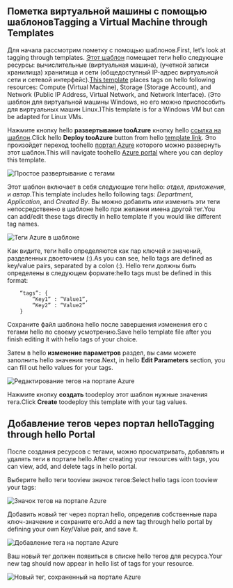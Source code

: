 


## <a name="tagging-a-virtual-machine-through-templates"></a><span data-ttu-id="63d10-101">Пометка виртуальной машины с помощью шаблонов</span><span class="sxs-lookup"><span data-stu-id="63d10-101">Tagging a Virtual Machine through Templates</span></span>
<span data-ttu-id="63d10-102">Для начала рассмотрим пометку с помощью шаблонов.</span><span class="sxs-lookup"><span data-stu-id="63d10-102">First, let’s look at tagging through templates.</span></span> <span data-ttu-id="63d10-103">[Этот шаблон](https://github.com/Azure/azure-quickstart-templates/tree/master/101-vm-tags) помещает теги hello следующие ресурсы: вычислительные (виртуальная машина), (учетной записи хранилища) хранилища и сети (общедоступный IP-адрес виртуальной сети и сетевой интерфейс).</span><span class="sxs-lookup"><span data-stu-id="63d10-103">[This template](https://github.com/Azure/azure-quickstart-templates/tree/master/101-vm-tags) places tags on hello following resources: Compute (Virtual Machine), Storage (Storage Account), and Network (Public IP Address, Virtual Network, and Network Interface).</span></span> <span data-ttu-id="63d10-104">(Это шаблон для виртуальной машины Windows, но его можно приспособить для виртуальных машин Linux.)</span><span class="sxs-lookup"><span data-stu-id="63d10-104">This template is for a Windows VM but can be adapted for Linux VMs.</span></span>

<span data-ttu-id="63d10-105">Нажмите кнопку hello **развертывание tooAzure** кнопку hello [ссылка на шаблон](https://github.com/Azure/azure-quickstart-templates/tree/master/101-vm-tags).</span><span class="sxs-lookup"><span data-stu-id="63d10-105">Click hello **Deploy tooAzure** button from hello [template link](https://github.com/Azure/azure-quickstart-templates/tree/master/101-vm-tags).</span></span> <span data-ttu-id="63d10-106">Это произойдет переход toohello [портал Azure](https://portal.azure.com/) которого можно развернуть этот шаблон.</span><span class="sxs-lookup"><span data-stu-id="63d10-106">This will navigate toohello [Azure portal](https://portal.azure.com/) where you can deploy this template.</span></span>

![Простое развертывание с тегами](./media/virtual-machines-common-tag/deploy-to-azure-tags.png)

<span data-ttu-id="63d10-108">Этот шаблон включает в себя следующие теги hello: *отдел*, *приложения*, и *автор*.</span><span class="sxs-lookup"><span data-stu-id="63d10-108">This template includes hello following tags: *Department*, *Application*, and *Created By*.</span></span> <span data-ttu-id="63d10-109">Вы можно добавить или изменить эти теги непосредственно в шаблоне hello при желании имена другой тег.</span><span class="sxs-lookup"><span data-stu-id="63d10-109">You can add/edit these tags directly in hello template if you would like different tag names.</span></span>

![Теги Azure в шаблоне](./media/virtual-machines-common-tag/azure-tags-in-a-template.png)

<span data-ttu-id="63d10-111">Как видите, теги hello определяются как пар ключей и значений, разделенных двоеточием (:).</span><span class="sxs-lookup"><span data-stu-id="63d10-111">As you can see, hello tags are defined as key/value pairs, separated by a colon (:).</span></span> <span data-ttu-id="63d10-112">Hello теги должны быть определены в следующем формате:</span><span class="sxs-lookup"><span data-stu-id="63d10-112">hello tags must be defined in this format:</span></span>

        “tags”: {
            “Key1” : ”Value1”,
            “Key2” : “Value2”
        }

<span data-ttu-id="63d10-113">Сохраните файл шаблона hello после завершения изменения его с тегами hello по своему усмотрению.</span><span class="sxs-lookup"><span data-stu-id="63d10-113">Save hello template file after you finish editing it with hello tags of your choice.</span></span>

<span data-ttu-id="63d10-114">Затем в hello **изменение параметров** раздел, вы сами можете заполнить hello значения тегов.</span><span class="sxs-lookup"><span data-stu-id="63d10-114">Next, in hello **Edit Parameters** section, you can fill out hello values for your tags.</span></span>

![Редактирование тегов на портале Azure](./media/virtual-machines-common-tag/edit-tags-in-azure-portal.png)

<span data-ttu-id="63d10-116">Нажмите кнопку **создать** toodeploy этот шаблон нужные значения тега.</span><span class="sxs-lookup"><span data-stu-id="63d10-116">Click **Create** toodeploy this template with your tag values.</span></span>

## <a name="tagging-through-hello-portal"></a><span data-ttu-id="63d10-117">Добавление тегов через портал hello</span><span class="sxs-lookup"><span data-stu-id="63d10-117">Tagging through hello Portal</span></span>
<span data-ttu-id="63d10-118">После создания ресурсов с тегами, можно просматривать, добавлять и удалять теги в портале hello.</span><span class="sxs-lookup"><span data-stu-id="63d10-118">After creating your resources with tags, you can view, add, and delete tags in hello portal.</span></span>

<span data-ttu-id="63d10-119">Выберите hello теги tooview значок тегов:</span><span class="sxs-lookup"><span data-stu-id="63d10-119">Select hello tags icon tooview your tags:</span></span>

![Значок тегов на портале Azure](./media/virtual-machines-common-tag/azure-portal-tags-icon.png)

<span data-ttu-id="63d10-121">Добавить новый тег через портал hello, определив собственные пара ключ-значение и сохраните его.</span><span class="sxs-lookup"><span data-stu-id="63d10-121">Add a new tag through hello portal by defining your own Key/Value pair, and save it.</span></span>

![Добавление тега на портале Azure](./media/virtual-machines-common-tag/azure-portal-add-new-tag.png)

<span data-ttu-id="63d10-123">Ваш новый тег должен появиться в списке hello тегов для ресурса.</span><span class="sxs-lookup"><span data-stu-id="63d10-123">Your new tag should now appear in hello list of tags for your resource.</span></span>

![Новый тег, сохраненный на портале Azure](./media/virtual-machines-common-tag/azure-portal-saved-new-tag.png)

